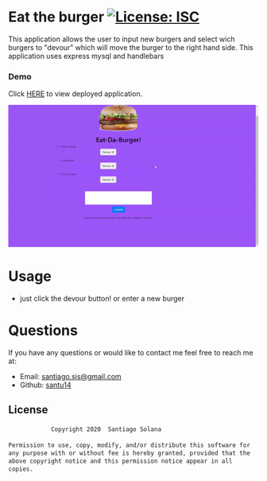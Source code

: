 
# Eat the burger     [![License: ISC](https://img.shields.io/badge/License-ISC-blue.svg)](https://opensource.org/licenses/ISC)

This application allows the user to input new burgers and select wich burgers to "devour" which will move the burger to the right hand side. This application uses express mysql and handlebars
    
### Demo
Click [HERE](https://tranquil-savannah-21710.herokuapp.com/burgers) to view deployed application.

![eat the burger](public/assets/images/Eat-da-burger.gif)
    

# Usage
 - just click the devour button! or enter a new burger

# Questions
If you have any questions or would like to contact me feel free to reach me at:
- Email: santiago.sjs@gmail.com
- Github: [santu14](https://github.com/santu14)

## License

                Copyright 2020  Santiago Solana

    Permission to use, copy, modify, and/or distribute this software for any purpose with or without fee is hereby granted, provided that the above copyright notice and this permission notice appear in all copies.
